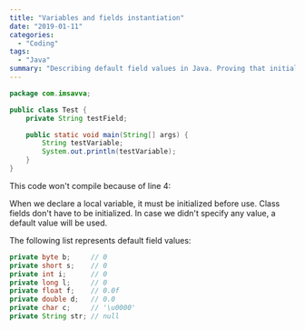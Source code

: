 ```yaml
---
title: "Variables and fields instantiation"
date: "2019-01-11"
categories:
  - "Coding"
tags:
  - "Java"
summary: "Describing default field values in Java. Proving that initialization matters."
---
```


```java
package com.imsavva;

public class Test {
    private String testField;

    public static void main(String[] args) {
        String testVariable;
        System.out.println(testVariable);
    }
}
```

This code won't compile because of line 4:

When we declare a local variable, it must be initialized before use. Class fields don't have to be initialized. In case we didn't specify any value, a default value will be used.

The following list represents default field values:

```java
private byte b;     // 0
private short s;    // 0
private int i;      // 0
private long l;     // 0
private float f;    // 0.0f
private double d;   // 0.0
private char c;     // '\u0000'
private String str; // null
```
